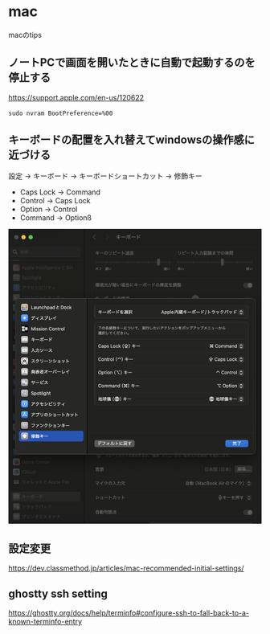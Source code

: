 # mac

macのtips

## ノートPCで画面を開いたときに自動で起動するのを停止する

<https://support.apple.com/en-us/120622>

```shell
sudo nvram BootPreference=%00
```

## キーボードの配置を入れ替えてwindowsの操作感に近づける

設定 -> キーボード -> キーボードショートカット -> 修飾キー

- Caps Lock -> Command
- Control -> Caps Lock
- Option -> Control
- Command -> Optionß

![key_remap](./pic/key_remap.png)

## 設定変更

<https://dev.classmethod.jp/articles/mac-recommended-initial-settings/>

## ghostty ssh setting

<https://ghostty.org/docs/help/terminfo#configure-ssh-to-fall-back-to-a-known-terminfo-entry>
